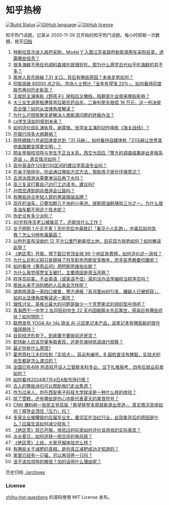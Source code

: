 # 知乎热榜
[![Build Status](https://github.com/ToWeLong/zhihu-hot-questions/workflows/CI/badge.svg)](https://github.com/ToWeLong/zhihu-hot-questions/actions)
[![GitHub language](https://img.shields.io/badge/language-golang-orange.svg)](https://golang.org/)
[![GitHub license](https://img.shields.io/github/license/ToWeLong/zhihu-hot-questions)](https://github.com/ToWeLong/zhihu-hot-questions/blob/main/LICENSE)

知乎热门话题，记录从 2020-11-29 日开始的知乎热门话题。每小时抓取一次数据，按天[归档](./archives)

<!-- BEGIN -->

1. [特斯拉首次进入政府采购，Model Y 入围江苏省政府新能源用车采购目录，透露哪些信息？](https://www.zhihu.com/question/660696339)
1. [很多海鲜不用任何调料直接吃就很好吃，那为什么感觉古代似乎吃海鲜的并不多？](https://www.zhihu.com/question/659454780)
1. [离岸人民币跌破 7.31 关口，背后有哪些原因？未来走势如何？](https://www.zhihu.com/question/660690976)
1. [印股突破 80000 点之际，市场人士预计「全年有望涨 20%」，如何看待印度股市再创历史新高？](https://www.zhihu.com/question/660712732)
1. [王俊凯主演电影《野孩子》提档后又撤档，档期变化会带来哪些影响？](https://www.zhihu.com/question/660657460)
1. [大三女生退房租遭辱骂后喝农药自杀，二审判房东赔偿 19 万元，这一判决是否合理？如何从法律角度解读？](https://www.zhihu.com/question/660698449)
1. [为什么可控核聚变是解决人类能源问题的终极办法？](https://www.zhihu.com/question/619280168)
1. [cs学生该如何规划未来？](https://www.zhihu.com/question/660595111)
1. [如何评价邱礼涛执导，谢霆锋、张学友主演的动作电影《海关战线》？](https://www.zhihu.com/question/660178783)
1. [在银行闯多大祸算祸？](https://www.zhihu.com/question/659830284)
1. [网传嫦娥六号返回速度达到「31 马赫」，如何看待自媒体称「31马赫让世界其他各国都变得更文明」？](https://www.zhihu.com/question/660444936)
1. [网友举报校领导与学生不正当关系，西交大回应「警方的调查结果是此举报系造谣 」，真实情况如何？](https://www.zhihu.com/question/660639236)
1. [高中英语在120到130区间的建议学英语专业吗？](https://www.zhihu.com/question/660651656)
1. [在亲子陪伴中，你会通过哪些方式方法，帮助孩子提升环保意识？](https://www.zhihu.com/question/660508747)
1. [去游泳馆游泳需要淋浴后再下水吗？](https://www.zhihu.com/question/660323865)
1. [高三复读打算自己边打工边读书，建议吗?](https://www.zhihu.com/question/660704741)
1. [孙悟空遇到阴兵借道会让路吗？](https://www.zhihu.com/question/659847954)
1. [有哪些适合年轻人穿的男装服装品牌？](https://www.zhihu.com/question/27214479)
1. [现在的油车，只要加颗几千块的小电池，就能把油耗降低三分之一。为什么很多油车都不用这个技术呢？](https://www.zhihu.com/question/652140838)
1. [伪史论有多少派别？](https://www.zhihu.com/question/660346068)
1. [40岁程序员老公被裁员了，还能找什么工作？](https://www.zhihu.com/question/629182594)
1. [女子网购 1 斤见手青 1 天吃完后中毒致幻「看见小人乱跑」，中毒后如何急救？怎么分辨有毒菌菇？](https://www.zhihu.com/question/660647354)
1. [以色列宣布没收约 12 平方公里巴勒斯坦土地，目前双方局势如何？如何解读此举？](https://www.zhihu.com/question/660688026)
1. [《绝区零》开服，预下载已登顶全球 99 个地区免费榜，如何评价这一游戏？](https://www.zhihu.com/question/660688803)
1. [为什么足利义昭只是辞掉了将军职务而能安享晚年，而丰臣秀赖要切腹呢？](https://www.zhihu.com/question/620517277)
1. [如何看待《墨雨云间》用短剧思维拍长剧？](https://www.zhihu.com/question/660468846)
1. [为什么我觉得贾宝玉被打，主要原因是蒋玉菡啊？](https://www.zhihu.com/question/660501201)
1. [程序员前辈，不会英语（或英语不佳）真的没办法学编程当程序员吗？](https://www.zhihu.com/question/660460578)
1. [那些从来不涂防晒的人后来会怎样呢？](https://www.zhihu.com/question/658905851)
1. [湖南桃源县一家四口被害，警方通报「系邻里纠纷引发，嫌疑人已被抓获」，如何从法律角度解读这一案件？](https://www.zhihu.com/question/660687806)
1. [理性讨论，英格兰最大的问题是缺少一个克罗斯式的组织型中场吧？](https://www.zhihu.com/question/659489798)
1. [青海西宁一中学 2 名同班初中生 22 天内因脑膜炎先后离世，感染后有哪些症状？如何预防？](https://www.zhihu.com/question/660658890)
1. [联想发布 YOGA Air 14s 骁龙 AI 元启笔记本产品，该笔记本有哪些新的提升值得期待？](https://www.zhihu.com/question/660652267)
1. [目前经济形势下，到底要不要提前还房贷？](https://www.zhihu.com/question/538184056)
1. [职场新人应该尽量争取表现，还是先保持低调进行观察？](https://www.zhihu.com/question/658821340)
1. [最近你有什么感悟?](https://www.zhihu.com/question/654865758)
1. [霍思燕杜江夫妇捡到「实验犬」，耳朵有编号，B 超检查没有脾脏，实验犬的余生都是怎么渡过的？](https://www.zhihu.com/question/660176802)
1. [全国已有498 所高校开设人工智能本科专业，当下扎堆报考，四年后就业前景如何？](https://www.zhihu.com/question/660210563)
1. [如何看待2024年7月4日A股市场行情？](https://www.zhihu.com/question/660596204)
1. [古人的哪些诗句可以帮助我们走出焦虑？](https://www.zhihu.com/question/660519219)
1. [作为过来人，你在西安电子科技大学就读是一种什么样的体验？](https://www.zhihu.com/question/658332481)
1. [除了雪糕，还有哪些是你心中能代表夏天的美食符号？](https://www.zhihu.com/question/656217343)
1. [CNN 爆料称一些民主党高层「希望拜登本周就能退出竞选」，真实情况具体如何？拜登会顶住「压力」吗？](https://www.zhihu.com/question/660601133)
1. [多家企业被曝毁约应届毕业生，重灾区在当红行业，此现象背后的原因是什么？应届生该如何减少损失？](https://www.zhihu.com/question/660620252)
1. [《绝区零》现已开服，体验过的玩家如何评价该游戏的实际表现？](https://www.zhihu.com/question/660620336)
1. [炎炎夏日，如何选择一把合适的电风扇？](https://www.zhihu.com/question/646907646)
1. [《绝区零》上线，大家开服体验怎么样？](https://www.zhihu.com/question/660692979)
1. [有哪些关于减肥的真相，是你真正减肥成功才知道的？](https://www.zhihu.com/question/660341921)
1. [家里已经有一只猫，可以再领养一只吗？](https://www.zhihu.com/question/660528852)
1. [该不该加领导的微信？加的话用什么理由呢？](https://www.zhihu.com/question/660471994)

<!-- END -->

历史归档 [./archives](./archives)


### License
[zhihu-hot-questions](https://github.com/towelong/zhihu-hot-questions) 的源码使用 MIT License 发布。